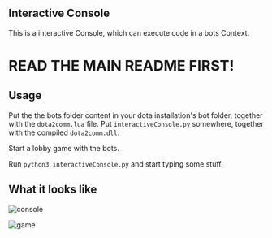## Interactive Console
This is a interactive Console, which can execute code in a bots Context.

# __READ THE MAIN README FIRST!__

## Usage

Put the the bots folder content in your dota installation's bot folder, together with the `dota2comm.lua` file.
Put `interactiveConsole.py` somewhere, together with the compiled `dota2comm.dll`.

Start a lobby game with the bots.

Run `python3 interactiveConsole.py` and start typing some stuff.

## What it looks like

![console](../../images/console.png)

![game](../../images/dota_lina.jpg)
